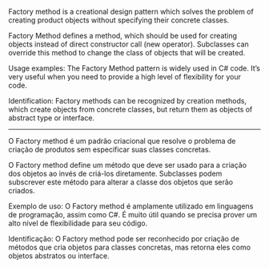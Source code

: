 Factory method is a creational design pattern which solves the problem of creating product objects without specifying their concrete classes.

Factory Method defines a method, which should be used for creating objects instead of direct constructor call (new operator). Subclasses can override this method to change the class of objects that will be created.

Usage examples: The Factory Method pattern is widely used in C# code. It’s very useful when you need to provide a high level of flexibility for your code.

Identification: Factory methods can be recognized by creation methods, which create objects from concrete classes, but return them as objects of abstract type or interface.

--------------------------------------------------------------------------------------------------------------------
O Factory method é um padrão criacional que resolve o problema de criação de produtos sem especificar suas classes concretas.

O Factory method define um método que deve ser usado para a criação dos objetos ao invés de criá-los diretamente. Subclasses podem subscrever este método para alterar a classe dos objetos que serão criados.  

Exemplo de uso: O Factory method é amplamente utilizado em linguagens de programação, assim como C#. É muito útil quando se precisa prover um alto nível de flexibilidade para seu código.

Identificação: O Factory method pode ser reconhecido por criação de métodos que cria objetos para classes concretas, mas retorna eles como objetos abstratos ou interface.


